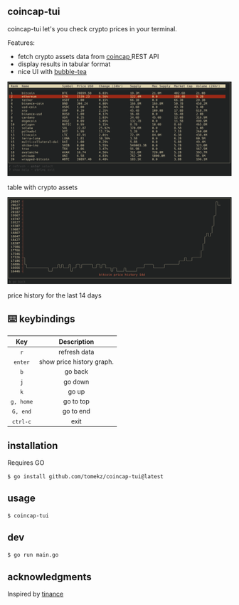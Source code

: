 ## coincap-tui
coincap-tui let's you check crypto prices in your terminal.

Features:
- fetch crypto assets data from [ coincap ](https://docs.coincap.io/) REST API
- display results in tabular format
- nice UI with [bubble-tea](https://github.com/charmbracelet/bubbletea)

<img src="img/table.png" alt="demo" />

table with crypto assets

<img src="img/graph.png" alt="demo" />

price history for the last 14 days

## :keyboard: keybindings

|      Key      |                Description                |
| :-----------: | :---------------------------------------: |
|     `r`       |           refresh data                    |
|   `enter`     |           show price history graph.       |
|      `b`      |           go back                         |
|     `j`       |             go down                       |
|     `k`       |              go up                        |
| `g, home`     |         go to top                         |
| `G, end`      |        go to end                          |
| `ctrl-c`      |                exit                       |


## installation

Requires GO

```
$ go install github.com/tomekz/coincap-tui@latest
```

## usage

```
$ coincap-tui
```

## dev

```sh
$ go run main.go
```

## acknowledgments

Inspired by [tinance](https://github.com/Alcadramin/tinance)
